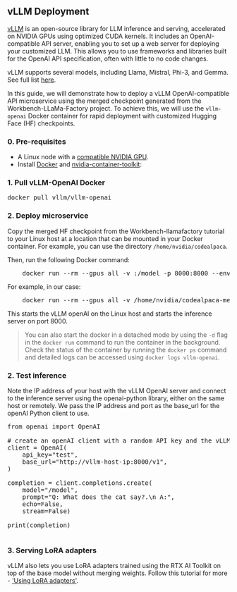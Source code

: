 

## vLLM Deployment

[vLLM](https://github.com/vllm-project/vllm) is an open-source library for LLM inference and serving, accelerated on NVIDIA GPUs using optimized CUDA kernels. It includes an OpenAI-compatible API server, enabling you to set up a web server for deploying your customized LLM. This allows you to use frameworks and libraries built for the OpenAI API specification, often with little to no code changes.

vLLM supports several models, including Llama, Mistral, Phi-3, and Gemma. See full list [here](https://docs.vllm.ai/en/latest/models/supported_models.html).

In this guide, we will demonstrate how to deploy a vLLM OpenAI-compatible API microservice using the merged checkpoint generated from the Workbench-LLaMa-Factory project. To achieve this, we will use the `vllm-openai` Docker container for rapid deployment with customized Hugging Face (HF) checkpoints.

### 0. Pre-requisites

- A Linux node with a [compatible NVIDIA GPU](https://docs.vllm.ai/en/latest/getting_started/installation.html). 
- Install [Docker](https://github.com/docker/docker-install) and [nvidia-container-toolkit](https://docs.nvidia.com/datacenter/cloud-native/container-toolkit/latest/install-guide.html):


### 1. Pull vLLM-OpenAI Docker 

<pre>
docker pull vllm/vllm-openai
</pre>

### 2. Deploy microservice

Copy the merged HF checkpoint from the Workbench-llamafactory tutorial to your Linux host at a location that can be mounted in your Docker container. For example, you can use the directory `/home/nvidia/codealpaca`.

Then, run the following Docker command:

<pre>
    docker run --rm --gpus all -v <local-merged-ckpt-dir>:/model -p 8000:8000 --env "TRANSFORMERS_OFFLINE=1" --env "HF_DATASET_OFFLINE=1" --name vllm-openai --ipc=host vllm/vllm-openai:latest --model="/model"
</pre>

For example, in our case:
<pre>
    docker run --rm --gpus all -v /home/nvidia/codealpaca-merged:/model -p 8000:8000 --env "TRANSFORMERS_OFFLINE=1" --env "HF_DATASET_OFFLINE=1" --name vllm-openai --ipc=host vllm/vllm-openai:latest --model="/model"
</pre>

This starts the vLLM openAI on the Linux host and starts the inference server on port 8000. 

> You can also start the docker in a detached mode by using the `-d` flag in the `docker run` command to run the container in the background.
Check the status of the container by running the `docker ps` command and detailed logs can be accessed using `docker logs vllm-openai`.

### 2. Test inference

Note the IP address of your host with the vLLM OpenAI server and connect to the inference server using the openai-python library, either on the same host or remotely. We pass the IP address and port as the base_url for the openAI Python client to use.

<pre>
from openai import OpenAI

# create an openAI client with a random API key and the vLLM server base URL.
client = OpenAI(
    api_key="test",
    base_url="http://vllm-host-ip:8000/v1",
)

completion = client.completions.create(
    model="/model",
    prompt="Q: What does the cat say?.\n A:",
    echo=False,
    stream=False)

print(completion)

</pre>


### 3. Serving LoRA adapters

vLLM also lets you use LoRA adapters trained using the RTX AI Toolkit on top of the base model without merging weights. Follow this tutorial for more - ['Using LoRA adapters'](https://docs.vllm.ai/en/latest/models/lora.html).